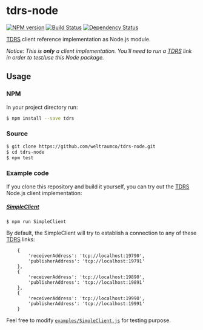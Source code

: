 # tdrs-node
[![NPM version][npm-image]][npm-url] [![Build Status][travis-image]][travis-url] [![Dependency Status][daviddm-image]][daviddm-url]

[TDRS](https://github.com/weltraumco/tdrs) client reference implementation as Node.js module.

*Notice: This is __only__ a client implementation. You'll need to run a [TDRS](https://github.com/weltraumco/tdrs) link in order to test/use this Node package.*

## Usage

### NPM

In your project directory run:

```bash
$ npm install --save tdrs
```

### Source

```bash
$ git clone https://github.com/weltraumco/tdrs-node.git
$ cd tdrs-node
$ npm test
```

### Example code

If you clone this repository and build it yourself, you can try out the [TDRS](https://github.com/weltraumco/tdrs) Node.js client implementation:

##### [SimpleClient](examples/SimpleClient.js)

```
$ npm run SimpleClient
```

By default, the SimpleClient will try to establish a connection to any of these [TDRS](https://github.com/weltraumco/tdrs) links:

```
    {
        'receiverAddress': 'tcp://localhost:19790',
        'publisherAddress': 'tcp://localhost:19791'
    },
    {
        'receiverAddress': 'tcp://localhost:19890',
        'publisherAddress': 'tcp://localhost:19891'
    },
    {
        'receiverAddress': 'tcp://localhost:19990',
        'publisherAddress': 'tcp://localhost:19991'
    }
```

Feel free to modify [`examples/SimpleClient.js`](examples/SimpleClient.js) for testing purpose.



[npm-image]: https://badge.fury.io/js/tdrs.svg
[npm-url]: https://npmjs.org/package/tdrs
[travis-image]: https://travis-ci.org/weltraumco/tdrs-node.svg?branch=develop
[travis-url]: https://travis-ci.org/weltraumco/tdrs-node
[daviddm-image]: https://david-dm.org/weltraumco/tdrs-node.svg?theme=shields.io
[daviddm-url]: https://david-dm.org/weltraumco/tdrs-node
